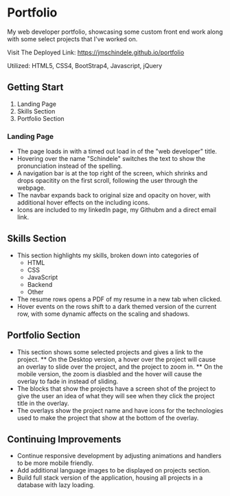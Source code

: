# Portfolio

My web developer portfolio, showcasing some custom front end work along with some select projects that I've worked on.

Visit The Deployed Link: https://jmschindele.github.io/portfolio

Utilized: HTML5, CSS4, BootStrap4, Javascript, jQuery

## Getting Start
  1. Landing Page
  2. Skills Section
  3. Portfolio Section
  
  ### Landing Page
  * The page loads in with a timed out load in of the "web developer" title.
  * Hovering over the name "Schindele" switches the text to show the pronunciation instead of the spelling.
  * A navigation bar is at the top right of the screen, which shrinks and drops opacitity on the first scroll, following the user through the webpage.
  * The navbar expands back to original size and opacity on hover, with additional hover effects on the including icons.
  * Icons are included to my linkedIn page, my Githubm and a direct email link.
  
  ## Skills Section
   * This section highlights my skills, broken down into categories of 
      * HTML
      * CSS
      * JavaScript
      * Backend
      * Other
   * The resume rows opens a PDF of my resume in a new tab when clicked.
   * Hover events on the rows shift to a dark themed version of the current row, with some dynamic affects on the scaling and shadows.
   
   ## Portfolio Section
   * This section shows some selected projects and gives a link to the project.
     ** On the Desktop version, a hover over the project will cause an overlay to slide over the project, and the project to zoom in.
     ** On the mobile version, the zoom is diasbled and the hover will cause the overlay to fade in instead of sliding.
   * The blocks that show the projects have a screen shot of the project to give the user an idea of what they will see when they click the project title in the overlay.
   * The overlays show the project name and have icons for the technologies used to make the project that show at the bottom of the overlay.
      

  
  ## Continuing Improvements
  * Continue responsive development by adjusting animations and handlers to be more mobile friendly.
  * Add additional language images to be displayed on projects section.
  * Build full stack version of the application, housing all projects in a database with lazy loading.
  

